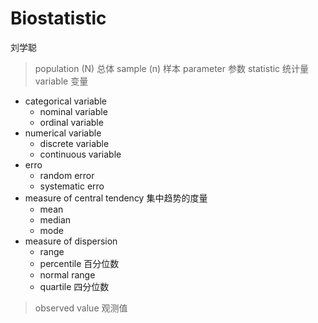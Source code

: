 # Biostatistic

刘学聪

> population (N) 总体
> sample (n) 样本
> parameter 参数
> statistic 统计量
> variable 变量
- categorical variable
  - nominal variable
  - ordinal variable
- numerical variable
  - discrete variable
  - continuous variable
- erro
  - random error
  - systematic erro
- measure of central tendency 集中趋势的度量
  - mean
  - median
  - mode
- measure of dispersion
  - range
  - percentile 百分位数
  - normal range
  - quartile 四分位数
> observed value 观测值
> 